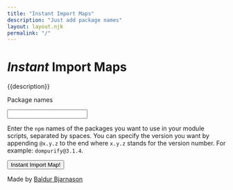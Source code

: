 ```yaml
---
title: "Instant Import Maps"
description: "Just add package names"
layout: layout.njk
permalink: "/"
---
```


<div class="Title">

<h1 id="site-title" class="Title-heading"><em>Instant</em> <span class="Title-main">Import Maps</span></h1>

<p class="Title-description">{{description}}</p>

</div>

<form action="/process/" method="get" class="Form">
	<label class="FormLabel" for="specifiers">
		Package names
	</label>
		<p><input name="specifiers" value="" type="text" id="specifiers" aria-describedby="input-description"></p>

<div id="input-description">

Enter the `npm` names of the packages you want to use in your module scripts, separated by spaces. You can specify the version you want by appending `@x.y.z` to the end where `x.y.z` stands for the version number. For example: `dompurify@3.1.4`.

</div>
<button>Instant Import Map!</button>

Made by [Baldur Bjarnason](https://baldurbjarnason.com/)

</form>


